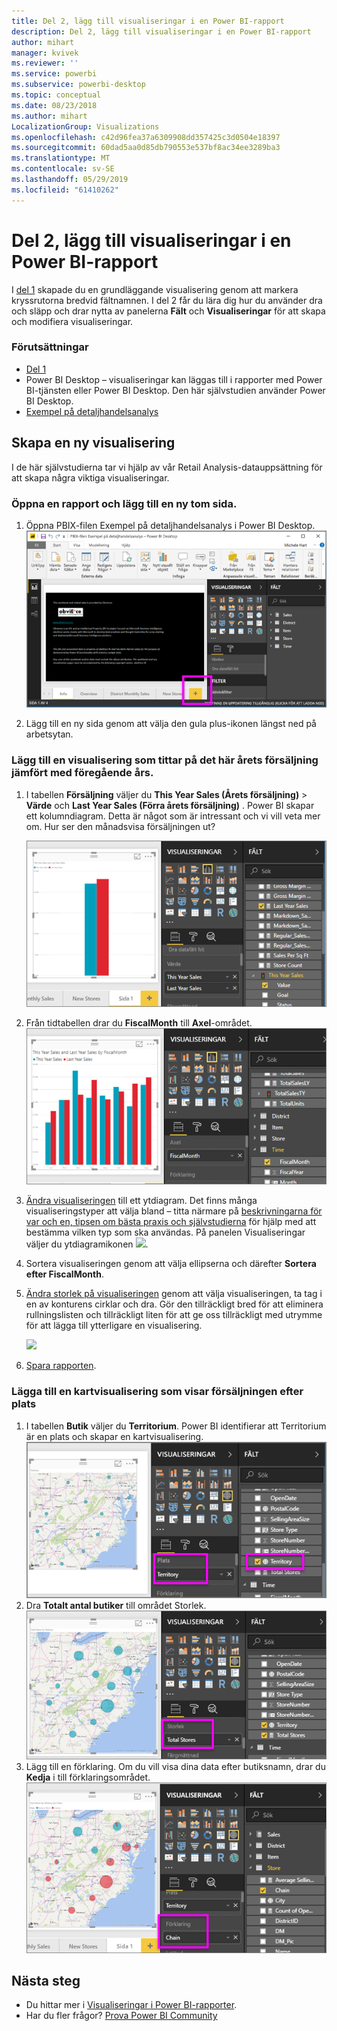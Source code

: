```yaml
---
title: Del 2, lägg till visualiseringar i en Power BI-rapport
description: Del 2, lägg till visualiseringar i en Power BI-rapport
author: mihart
manager: kvivek
ms.reviewer: ''
ms.service: powerbi
ms.subservice: powerbi-desktop
ms.topic: conceptual
ms.date: 08/23/2018
ms.author: mihart
LocalizationGroup: Visualizations
ms.openlocfilehash: c42d96fea37a6309908dd357425c3d0504e18397
ms.sourcegitcommit: 60dad5aa0d85db790553e537bf8ac34ee3289ba3
ms.translationtype: MT
ms.contentlocale: sv-SE
ms.lasthandoff: 05/29/2019
ms.locfileid: "61410262"
---
```

# <a name="part-2-add-visualizations-to-a-power-bi-report"></a>Del 2, lägg till visualiseringar i en Power BI-rapport
I [del 1](power-bi-report-add-visualizations-ii.md) skapade du en grundläggande visualisering genom att markera kryssrutorna bredvid fältnamnen.  I del 2 får du lära dig hur du använder dra och släpp och drar nytta av panelerna **Fält** och **Visualiseringar** för att skapa och modifiera visualiseringar.

### <a name="prerequisites"></a>Förutsättningar
- [Del 1](power-bi-report-add-visualizations-ii.md)
- Power BI Desktop – visualiseringar kan läggas till i rapporter med Power BI-tjänsten eller Power BI Desktop. Den här självstudien använder Power BI Desktop. 
- [Exempel på detaljhandelsanalys](http://download.microsoft.com/download/9/6/D/96DDC2FF-2568-491D-AAFA-AFDD6F763AE3/Retail%20Analysis%20Sample%20PBIX.pbix)

## <a name="create-a-new-visualization"></a>Skapa en ny visualisering
I de här självstudierna tar vi hjälp av vår Retail Analysis-datauppsättning för att skapa några viktiga visualiseringar.

### <a name="open-a-report-and-add-a-new-blank-page"></a>Öppna en rapport och lägg till en ny tom sida.
1. Öppna PBIX-filen Exempel på detaljhandelsanalys i Power BI Desktop. 
   ![](media/power-bi-report-add-visualizations-ii/power-bi-open-desktop.png)   

2. Lägg till en ny sida genom att välja den gula plus-ikonen längst ned på arbetsytan.

### <a name="add-a-visualization-that-looks-at-this-years-sales-compared-to-last-year"></a>Lägg till en visualisering som tittar på det här årets försäljning jämfört med föregående års.
1. I tabellen **Försäljning** väljer du **This Year Sales (Årets försäljning)**  > **Värde** och **Last Year Sales (Förra årets försäljning)** . Power BI skapar ett kolumndiagram.  Detta är något som är intressant och vi vill veta mer om. Hur ser den månadsvisa försäljningen ut?  
   
   ![](media/power-bi-report-add-visualizations-ii/power-bi-barchart.png)
2. Från tidtabellen drar du **FiscalMonth** till **Axel**-området.  
   ![](media/power-bi-report-add-visualizations-ii/power-bi-month.png)
3. [Ändra visualiseringen](power-bi-report-change-visualization-type.md) till ett ytdiagram.  Det finns många visualiseringstyper att välja bland – titta närmare på [beskrivningarna för var och en, tipsen om bästa praxis och självstudierna](power-bi-visualization-types-for-reports-and-q-and-a.md) för hjälp med att bestämma vilken typ som ska användas. På panelen Visualiseringar väljer du ytdiagramikonen ![](media/power-bi-report-add-visualizations-ii/power-bi-areachart.png).
4. Sortera visualiseringen genom att välja ellipserna och därefter **Sortera efter FiscalMonth**.
5. [Ändra storlek på visualiseringen](power-bi-visualization-move-and-resize.md) genom att välja visualiseringen, ta tag i en av konturens cirklar och dra. Gör den tillräckligt bred för att eliminera rullningslisten och tillräckligt liten för att ge oss tillräckligt med utrymme för att lägga till ytterligare en visualisering.
   
   ![](media/power-bi-report-add-visualizations-ii/pbi_part2_7b.png)
6. [Spara rapporten](../service-report-save.md).

### <a name="add-a-map-visualization-that-looks-at-sales-by-location"></a>Lägga till en kartvisualisering som visar försäljningen efter plats
1. I tabellen **Butik** väljer du **Territorium**. Power BI identifierar att Territorium är en plats och skapar en kartvisualisering.  
   ![](media/power-bi-report-add-visualizations-ii/power-bi-map.png)
2. Dra **Totalt antal butiker** till området Storlek.  
   ![](media/power-bi-report-add-visualizations-ii/power-bi-map2.png)
3. Lägg till en förklaring.  Om du vill visa dina data efter butiksnamn, drar du **Kedja** i till förklaringsområdet.  
   ![](media/power-bi-report-add-visualizations-ii/power-bi-legend.png)

## <a name="next-steps"></a>Nästa steg
* Du hittar mer i [Visualiseringar i Power BI-rapporter](power-bi-report-visualizations.md).  
* Har du fler frågor? [Prova Power BI Community](http://community.powerbi.com/)

